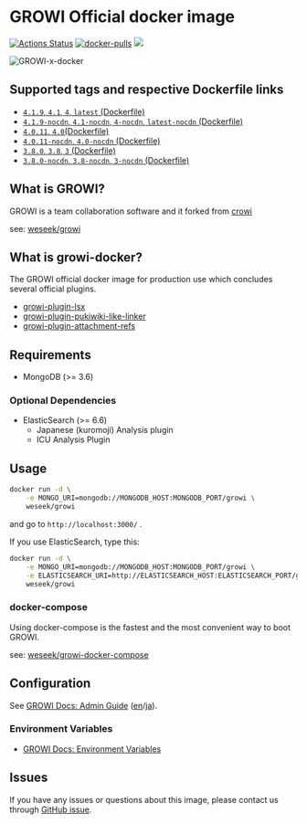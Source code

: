 # GROWI Official docker image

[![Actions Status](https://github.com/weseek/growi/workflows/Release%20Docker%20Images/badge.svg)](https://github.com/weseek/growi/actions) [![docker-pulls](https://img.shields.io/docker/pulls/weseek/growi.svg)](https://hub.docker.com/r/weseek/growi/) [![](https://images.microbadger.com/badges/image/weseek/growi.svg)](https://microbadger.com/images/weseek/growi)

![GROWI-x-docker](https://user-images.githubusercontent.com/1638767/38307565-105956e2-384f-11e8-8534-b1128522d68d.png)

## Supported tags and respective Dockerfile links

- [`4.1.9`, `4.1`, `4`, `latest` (Dockerfile)](https://github.com/weseek/growi/blob/v4.1.9/docker/Dockerfile)
- [`4.1.9-nocdn`, `4.1-nocdn`, `4-nocdn`, `latest-nocdn` (Dockerfile)](https://github.com/weseek/growi/blob/v4.1.9/docker/Dockerfile)
- [`4.0.11`, `4.0`(Dockerfile)](https://github.com/weseek/growi/blob/v4.0.11/docker/Dockerfile)
- [`4.0.11-nocdn`, `4.0-nocdn` (Dockerfile)](https://github.com/weseek/growi/blob/v4.0.11/docker/Dockerfile)
- [`3.8.0`, `3.8`, `3` (Dockerfile)](https://github.com/weseek/growi/blob/v3.8.0/docker/Dockerfile)
- [`3.8.0-nocdn`, `3.8-nocdn`, `3-nocdn` (Dockerfile)](https://github.com/weseek/growi/blob/v3.8.0/docker/Dockerfile)

## What is GROWI?

GROWI is a team collaboration software and it forked from [crowi](https://github.com/weseek/crowi/crowi)

see: [weseek/growi](https://github.com/weseek/growi)

## What is growi-docker?

The GROWI official docker image for production use which concludes several official plugins.

- [growi-plugin-lsx](https://www.npmjs.com/package/growi-plugin-lsx)
- [growi-plugin-pukiwiki-like-linker](https://www.npmjs.com/package/growi-plugin-pukiwiki-like-linker)
- [growi-plugin-attachment-refs](https://www.npmjs.com/package/growi-plugin-attachment-refs)

## Requirements

- MongoDB (>= 3.6)

### Optional Dependencies

- ElasticSearch (>= 6.6)
  - Japanese (kuromoji) Analysis plugin
  - ICU Analysis Plugin

## Usage

```bash
docker run -d \
    -e MONGO_URI=mongodb://MONGODB_HOST:MONGODB_PORT/growi \
    weseek/growi
```

and go to `http://localhost:3000/` .

If you use ElasticSearch, type this:

```bash
docker run -d \
    -e MONGO_URI=mongodb://MONGODB_HOST:MONGODB_PORT/growi \
    -e ELASTICSEARCH_URI=http://ELASTICSEARCH_HOST:ELASTICSEARCH_PORT/growi \
    weseek/growi
```

### docker-compose

Using docker-compose is the fastest and the most convenient way to boot GROWI.

see: [weseek/growi-docker-compose](https://github.com/weseek/growi-docker-compose)

## Configuration

See [GROWI Docs: Admin Guide](https://docs.growi.org/en/admin-guide/) ([en](https://docs.growi.org/en/admin-guide/)/[ja](https://docs.growi.org/ja/admin-guide/)).

### Environment Variables

- [GROWI Docs: Environment Variables](https://docs.growi.org/en/admin-guide/admin-cookbook/env-vars.html)

## Issues

If you have any issues or questions about this image, please contact us through [GitHub issue](https://github.com/weseek/growi-docker/issues).
